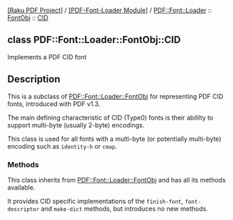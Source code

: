 [[Raku PDF Project]](https://pdf-raku.github.io)
 / [[PDF-Font-Loader Module]](https://pdf-raku.github.io/PDF-Font-Loader-raku)
 / [PDF::Font::Loader](https://pdf-raku.github.io/PDF-Font-Loader-raku/PDF/Font/Loader)
 :: [FontObj](https://pdf-raku.github.io/PDF-Font-Loader-raku/PDF/Font/Loader/FontObj)
 :: [CID](https://pdf-raku.github.io/PDF-Font-Loader-raku/PDF/Font/Loader/FontObj/CID)

class PDF::Font::Loader::FontObj::CID
-------------------------------------

Implements a PDF CID font

Description
-----------

This is a subclass of [PDF::Font::Loader::FontObj](https://pdf-raku.github.io/PDF-Font-Loader-raku/PDF/Font/Loader/FontObj) for representing PDF CID fonts, introduced with PDF v1.3.

The main defining characteristic of CID (Type0) fonts is their abililty to support multi-byte (usually 2-byte) encodings.

This class is used for all fonts with a multi-byte (or potentially multi-byte) encoding such as `identity-h` or `cmap`.

### Methods

This class inherits from [PDF::Font::Loader::FontObj](https://pdf-raku.github.io/PDF-Font-Loader-raku/PDF/Font/Loader/FontObj) and has all its methods available.

It provides CID specific implementations of the `finish-font`, `font-descriptor` and `make-dict` methods, but introduces no new methods.

